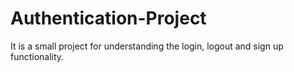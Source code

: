 # Authentication-Project

It is a small project for understanding the login, logout and sign up functionality.
